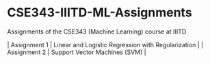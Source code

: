 # CSE343-IIITD-ML-Assignments
Assignments of the CSE343 (Machine Learning) course  at IIITD

| Assignment 1 |  Linear and Logistic Regression with Regularization |
| Assignment 2 | Support Vector Machines (SVM) |
